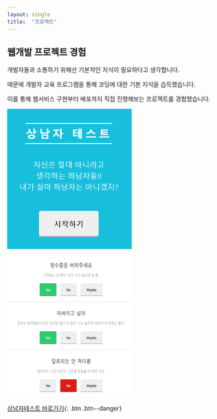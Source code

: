 ```yaml
---
layout: single
title:  "프로젝트"
---
```


## 웹개발 프로젝트 경험

개발자들과 소통하기 위해선 기본적인 지식이 필요하다고 생각합니다.

때문에 개발자 교육 프로그램을 통해 코딩에 대한 기본 지식을 습득했습니다.

이를 통해 웹서비스 구현부터 배포까지 직접 진행해보는 프로젝트를 경험했습니다.

![상남자](../images/2021-03-21-13/상남자.PNG)



![[크기변환]123[크기변환]123테스트1](../images/2021-03-21-13/[크기변환]123[크기변환]123테스트1.PNG)

[상남자테스트 바로가기](https://sangnamza.netlify.app/){: .btn .btn--danger}

